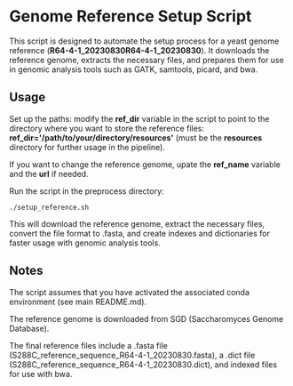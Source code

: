 # Genome Reference Setup Script
This script is designed to automate the setup process for a yeast genome reference (**R64-4-1_20230830R64-4-1_20230830**). It downloads the reference genome, extracts the necessary files, and prepares them for use in genomic analysis tools such as GATK, samtools, picard, and bwa.

## Usage
Set up the paths: modify the **ref_dir** variable in the script to point to the directory where you want to store the reference files: **ref_dir='/path/to/your/directory/resources'** (must be the **resources** directory for further usage in the pipeline).

If you want to change the reference genome, upate the **ref_name** variable and the **url** if needed.

Run the script in the preprocess directory: 
```
./setup_reference.sh
```

This will download the reference genome, extract the necessary files, convert the file format to .fasta, and create indexes and dictionaries for faster usage with genomic analysis tools.

## Notes
The script assumes that you have activated the associated conda environment (see main README.md). 

The reference genome is downloaded from SGD (Saccharomyces Genome Database).

The final reference files include a .fasta file (S288C_reference_sequence_R64-4-1_20230830.fasta), a .dict file (S288C_reference_sequence_R64-4-1_20230830.dict), and indexed files for use with bwa.

